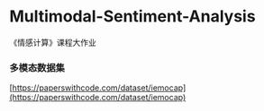 # Multimodal-Sentiment-Analysis

《情感计算》课程大作业

### 多模态数据集

[https://paperswithcode.com/dataset/iemocap](https://paperswithcode.com/dataset/iemocap)
